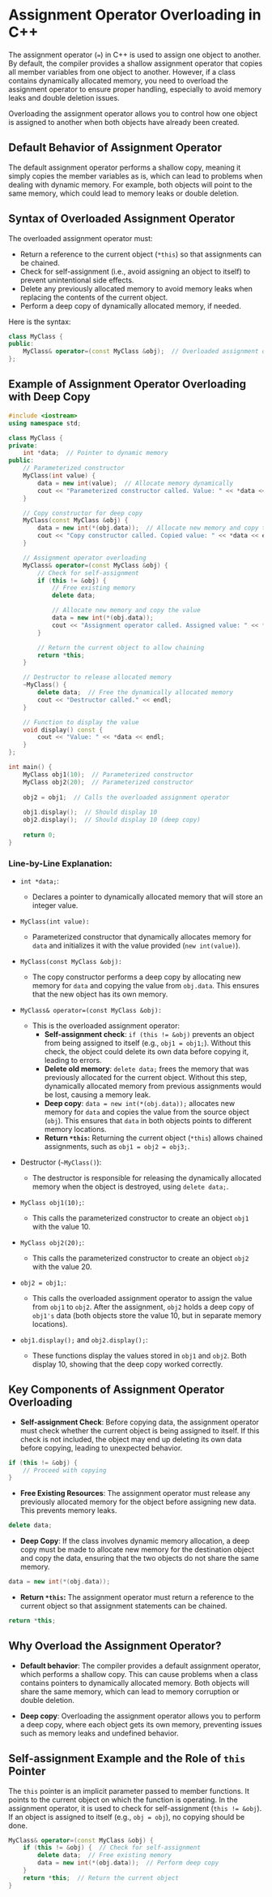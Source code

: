 
# Assignment Operator Overloading in C++

The assignment operator (`=`) in C++ is used to assign one object to another. By default, the compiler provides a shallow assignment operator that copies all member variables from one object to another. However, if a class contains dynamically allocated memory, you need to overload the assignment operator to ensure proper handling, especially to avoid memory leaks and double deletion issues.

Overloading the assignment operator allows you to control how one object is assigned to another when both objects have already been created.

## Default Behavior of Assignment Operator
The default assignment operator performs a shallow copy, meaning it simply copies the member variables as is, which can lead to problems when dealing with dynamic memory. For example, both objects will point to the same memory, which could lead to memory leaks or double deletion.

## Syntax of Overloaded Assignment Operator
The overloaded assignment operator must:

- Return a reference to the current object (`*this`) so that assignments can be chained.
- Check for self-assignment (i.e., avoid assigning an object to itself) to prevent unintentional side effects.
- Delete any previously allocated memory to avoid memory leaks when replacing the contents of the current object.
- Perform a deep copy of dynamically allocated memory, if needed.

Here is the syntax:

```cpp
class MyClass {
public:
    MyClass& operator=(const MyClass &obj);  // Overloaded assignment operator
};
```

## Example of Assignment Operator Overloading with Deep Copy

```cpp
#include <iostream>
using namespace std;

class MyClass {
private:
    int *data;  // Pointer to dynamic memory
public:
    // Parameterized constructor
    MyClass(int value) {
        data = new int(value);  // Allocate memory dynamically
        cout << "Parameterized constructor called. Value: " << *data << endl;
    }

    // Copy constructor for deep copy
    MyClass(const MyClass &obj) {
        data = new int(*(obj.data));  // Allocate new memory and copy the value
        cout << "Copy constructor called. Copied value: " << *data << endl;
    }

    // Assignment operator overloading
    MyClass& operator=(const MyClass &obj) {
        // Check for self-assignment
        if (this != &obj) {
            // Free existing memory
            delete data;

            // Allocate new memory and copy the value
            data = new int(*(obj.data));
            cout << "Assignment operator called. Assigned value: " << *data << endl;
        }

        // Return the current object to allow chaining
        return *this;
    }

    // Destructor to release allocated memory
    ~MyClass() {
        delete data;  // Free the dynamically allocated memory
        cout << "Destructor called." << endl;
    }

    // Function to display the value
    void display() const {
        cout << "Value: " << *data << endl;
    }
};

int main() {
    MyClass obj1(10);  // Parameterized constructor
    MyClass obj2(20);  // Parameterized constructor
    
    obj2 = obj1;  // Calls the overloaded assignment operator
    
    obj1.display();  // Should display 10
    obj2.display();  // Should display 10 (deep copy)
    
    return 0;
}
```

### Line-by-Line Explanation:
- `int *data;`:
  - Declares a pointer to dynamically allocated memory that will store an integer value.
  
- `MyClass(int value):`
  - Parameterized constructor that dynamically allocates memory for `data` and initializes it with the value provided (`new int(value)`).
  
- `MyClass(const MyClass &obj):`
  - The copy constructor performs a deep copy by allocating new memory for `data` and copying the value from `obj.data`. This ensures that the new object has its own memory.
  
- `MyClass& operator=(const MyClass &obj):`
  - This is the overloaded assignment operator:
    - **Self-assignment check**: `if (this != &obj)` prevents an object from being assigned to itself (e.g., `obj1 = obj1;`). Without this check, the object could delete its own data before copying it, leading to errors.
    - **Delete old memory**: `delete data;` frees the memory that was previously allocated for the current object. Without this step, dynamically allocated memory from previous assignments would be lost, causing a memory leak.
    - **Deep copy**: `data = new int(*(obj.data));` allocates new memory for `data` and copies the value from the source object (`obj`). This ensures that `data` in both objects points to different memory locations.
    - **Return `*this`:** Returning the current object (`*this`) allows chained assignments, such as `obj1 = obj2 = obj3;`.

- Destructor (`~MyClass()`):
  - The destructor is responsible for releasing the dynamically allocated memory when the object is destroyed, using `delete data;`.

- `MyClass obj1(10);`:
  - This calls the parameterized constructor to create an object `obj1` with the value 10.

- `MyClass obj2(20);`:
  - This calls the parameterized constructor to create an object `obj2` with the value 20.

- `obj2 = obj1;`:
  - This calls the overloaded assignment operator to assign the value from `obj1` to `obj2`. After the assignment, `obj2` holds a deep copy of `obj1's` data (both objects store the value 10, but in separate memory locations).

- `obj1.display();` and `obj2.display();`:
  - These functions display the values stored in `obj1` and `obj2`. Both display 10, showing that the deep copy worked correctly.

## Key Components of Assignment Operator Overloading

- **Self-assignment Check**:
  Before copying data, the assignment operator must check whether the current object is being assigned to itself. If this check is not included, the object may end up deleting its own data before copying, leading to unexpected behavior.

```cpp
if (this != &obj) {
    // Proceed with copying
}
```

- **Free Existing Resources**:
  The assignment operator must release any previously allocated memory for the object before assigning new data. This prevents memory leaks.

```cpp
delete data;
```

- **Deep Copy**:
  If the class involves dynamic memory allocation, a deep copy must be made to allocate new memory for the destination object and copy the data, ensuring that the two objects do not share the same memory.

```cpp
data = new int(*(obj.data));
```

- **Return `*this`:**
  The assignment operator must return a reference to the current object so that assignment statements can be chained.

```cpp
return *this;
```

## Why Overload the Assignment Operator?

- **Default behavior**: The compiler provides a default assignment operator, which performs a shallow copy. This can cause problems when a class contains pointers to dynamically allocated memory. Both objects will share the same memory, which can lead to memory corruption or double deletion.

- **Deep copy**: Overloading the assignment operator allows you to perform a deep copy, where each object gets its own memory, preventing issues such as memory leaks and undefined behavior.

## Self-assignment Example and the Role of `this` Pointer

The `this` pointer is an implicit parameter passed to member functions. It points to the current object on which the function is operating. In the assignment operator, it is used to check for self-assignment (`this != &obj`). If an object is assigned to itself (e.g., `obj = obj`), no copying should be done.

```cpp
MyClass& operator=(const MyClass &obj) {
    if (this != &obj) {  // Check for self-assignment
        delete data;  // Free existing memory
        data = new int(*(obj.data));  // Perform deep copy
    }
    return *this;  // Return the current object
}
```
